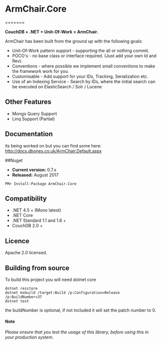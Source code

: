 # ArmChair.Core
=======

**CouchDB + .NET + Unit-Of-Work = ArmChair.**

ArmChair has been built from the ground up with the following goals:

* Unit-Of-Work pattern support - supporting the all or nothing commit.
* POCO's - no base class or interface required. (Just add your own Id and Rev).
* Conventions - where possible we implement small conventions to make the framework work for you.
* Customisable - Add support for your IDs, Tracking, Serialization etc.
* Use of an Indexing Service - Search by IDs, where the initial search can be executed on ElasticSearch / Solr / Lucene

## Other Features

* Mongo Query Support
* Linq Support (Partial)

## Documentation

its being worked on but you can find some here: http://docs.dbones.co.uk/ArmChair.Default.aspx

##Nuget

* **Current version:** 0.7.x
* **Released:** August 2017

```
PM> Install-Package ArmChair.Core
```

## Compatibility

* .NET 4.5 + (Mono latest)
* .NET Core
* .NET Standard 1.1 and 1.6 +
* CouchDB 2.0 +

## Licence

Apache 2.0 licensed.

## Building from source

To build this project you will need dotnet core

```
dotnet resstore
dotnet msbuild /target:Build /p:Configuration=Release /p:BuildNumber=37
dotnet test
```

the buildNumber is optional, if not included it will set the patch number to 0.

#### Note

*Please ensure that you test the usage of this library, before using this in your production system.*